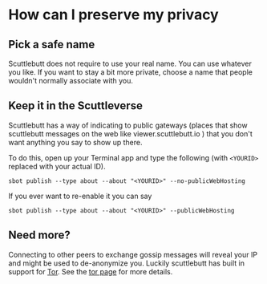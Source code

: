 # How can I preserve my privacy

## Pick a safe name

Scuttlebutt does not require to use your real name. You can use
whatever you like. If you want to stay a bit more private, choose a name that
people wouldn't normally associate with you.

## Keep it in the Scuttleverse

Scuttlebutt has a way of indicating to public gateways (places that show scuttlebutt
messages on the web like viewer.scuttlebutt.io ) that you don't want anything
you say to show up there.

To do this, open up your Terminal app and type the following (with `<YOURID>`
replaced with your actual ID).

```
sbot publish --type about --about "<YOURID>" --no-publicWebHosting
```

If you ever want to re-enable it you can say

```
sbot publish --type about --about "<YOURID>" --publicWebHosting
```

## Need more? 

Connecting to other peers to exchange gossip
messages will reveal your IP and might be used to de-anonymize
you. Luckily scuttlebutt has built in support for
[Tor](https://torproject.org/). See the [tor page](tor.md) for more details.

